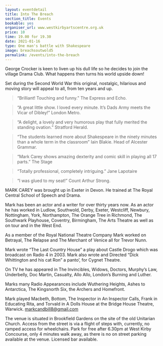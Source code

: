 ```yaml
---
layout: eventdetail
title: Into The Breach
section_title: Events
bookable: yes
organiser_url: www.westkirbyartscentre.org.uk
price: 10
time: 19.00 for 19.30
date: 2021-01-16
type: One man's battle with Shakespeare
image: breachsoutwold5
permalink: /events/into-the-breach
---
```


George Crocker is keen to liven up his dull life so he decides to join the village Drama Club. What happens then turns his world upside down!

Set during the Second World War this original, nostalgic, hilarious and moving story will appeal to all, from ten years and up.

> “Brilliant! Touching and funny.” The Express and Echo.

>“A great little show. I loved every minute. It’s Dads Army meets the Vicar of Dibley!” London Metro.

> “A delight, a lovely and very humorous play that fully merited the standing ovation.” Stratford Herald.

> “The students learned more about Shakespeare in the ninety minutes than a whole term in the classroom”  Iain Blakie. Head of Alcester Grammar.

> “Mark Carey shows amazing dexterity and comic skill in playing all 17 parts.” The Stage

> “Totally professional, completely intriguing.” Jane Lapotaire

> “I was glued to my seat!” Count Arthur Strong.

MARK CAREY was brought up in Exeter in Devon. He trained at The Royal Central School of Speech and Drama.

Mark has been an actor and a writer for over thirty years now. As an actor he has worked in Ludlow, Southwold, Derby, Exeter, Westcliff, Newbury, Nottingham, York, Northampton, The Orange Tree in Richmond, The Southwark Playhouse, Coventry, Birmingham, The Arts Theatre as well as on tour and in the West End.

As a member of the Royal National Theatre Company Mark worked on Betrayal, The Relapse and The Merchant of Venice all for Trevor Nunn.

Mark wrote “The Last Country House” a play about Castle Drogo which was broadcast on Radio 4 in 2003. Mark also wrote and Directed “Dick Whittington and his cat Ron” a panto’, for Cygnet Theatre.

On TV he has appeared in The Invincibles, Widows, Doctors, Murphy’s Law, Underbelly, Doc Martin, Casualty, Allo Allo, London’s Burning and Luther.

Marks many Radio Appearances include Wuthering Heights, Ashes to Antarctica, The Kingsnorth Six, the Archers and Homefront.

Mark played Macbeth, Bottom, The Inspector in An Inspector Calls, Frank in Educating Rita, and Torvald in A Dolls House at the Bridge House Theatre, Warwick.
markcandbill8@gmail.com


The venue is situated in Brookfield Gardens on the site of the old Unitarian Church. Access from the street is via a flight of steps with, currently, no ramped access for wheelchairs. Park for free after 6.30pm at West Kirby Concourse, only 4 minutes walk away, as there is no on street parking available at the venue.  Licensed bar available.
